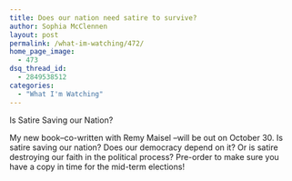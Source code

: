 ```yaml
---
title: Does our nation need satire to survive?
author: Sophia McClennen
layout: post
permalink: /what-im-watching/472/
home_page_image:
  - 473
dsq_thread_id:
  - 2849538512
categories:
  - "What I'm Watching"
---
```

Is Satire Saving our Nation?

My new book&#8211;co-written with Remy Maisel &#8211;will be out on October 30. Is satire saving our nation? Does our democracy depend on it? Or is satire destroying our faith in the political process? Pre-order to make sure you have a copy in time for the mid-term elections!